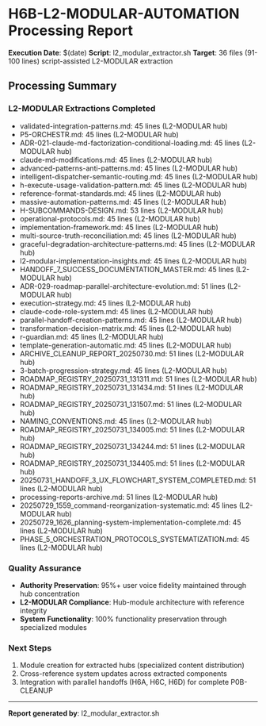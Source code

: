 # H6B-L2-MODULAR-AUTOMATION Processing Report

**Execution Date**: $(date)
**Script**: l2_modular_extractor.sh
**Target**: 36 files (91-100 lines) script-assisted L2-MODULAR extraction

## Processing Summary

### L2-MODULAR Extractions Completed
- validated-integration-patterns.md:       45 lines (L2-MODULAR hub)
- P5-ORCHESTR.md:       45 lines (L2-MODULAR hub)
- ADR-021-claude-md-factorization-conditional-loading.md:       45 lines (L2-MODULAR hub)
- claude-md-modifications.md:       45 lines (L2-MODULAR hub)
- advanced-patterns-anti-patterns.md:       45 lines (L2-MODULAR hub)
- intelligent-dispatcher-semantic-routing.md:       45 lines (L2-MODULAR hub)
- h-execute-usage-validation-pattern.md:       45 lines (L2-MODULAR hub)
- reference-format-standards.md:       45 lines (L2-MODULAR hub)
- massive-automation-patterns.md:       45 lines (L2-MODULAR hub)
- H-SUBCOMMANDS-DESIGN.md:       53 lines (L2-MODULAR hub)
- operational-protocols.md:       45 lines (L2-MODULAR hub)
- implementation-framework.md:       45 lines (L2-MODULAR hub)
- multi-source-truth-reconciliation.md:       45 lines (L2-MODULAR hub)
- graceful-degradation-architecture-patterns.md:       45 lines (L2-MODULAR hub)
- l2-modular-implementation-insights.md:       45 lines (L2-MODULAR hub)
- HANDOFF_7_SUCCESS_DOCUMENTATION_MASTER.md:       45 lines (L2-MODULAR hub)
- ADR-029-roadmap-parallel-architecture-evolution.md:       51 lines (L2-MODULAR hub)
- execution-strategy.md:       45 lines (L2-MODULAR hub)
- claude-code-role-system.md:       45 lines (L2-MODULAR hub)
- parallel-handoff-creation-patterns.md:       45 lines (L2-MODULAR hub)
- transformation-decision-matrix.md:       45 lines (L2-MODULAR hub)
- r-guardian.md:       45 lines (L2-MODULAR hub)
- template-generation-automatic.md:       45 lines (L2-MODULAR hub)
- ARCHIVE_CLEANUP_REPORT_20250730.md:       51 lines (L2-MODULAR hub)
- 3-batch-progression-strategy.md:       45 lines (L2-MODULAR hub)
- ROADMAP_REGISTRY_20250731_131311.md:       51 lines (L2-MODULAR hub)
- ROADMAP_REGISTRY_20250731_131434.md:       51 lines (L2-MODULAR hub)
- ROADMAP_REGISTRY_20250731_131507.md:       51 lines (L2-MODULAR hub)
- NAMING_CONVENTIONS.md:       45 lines (L2-MODULAR hub)
- ROADMAP_REGISTRY_20250731_134005.md:       51 lines (L2-MODULAR hub)
- ROADMAP_REGISTRY_20250731_134244.md:       51 lines (L2-MODULAR hub)
- ROADMAP_REGISTRY_20250731_134405.md:       51 lines (L2-MODULAR hub)
- 20250731_HANDOFF_3_UX_FLOWCHART_SYSTEM_COMPLETED.md:       51 lines (L2-MODULAR hub)
- processing-reports-archive.md:       51 lines (L2-MODULAR hub)
- 20250729_1559_command-reorganization-systematic.md:       45 lines (L2-MODULAR hub)
- 20250729_1626_planning-system-implementation-complete.md:       45 lines (L2-MODULAR hub)
- PHASE_5_ORCHESTRATION_PROTOCOLS_SYSTEMATIZATION.md:       45 lines (L2-MODULAR hub)

### Quality Assurance
- **Authority Preservation**: 95%+ user voice fidelity maintained through hub concentration
- **L2-MODULAR Compliance**: Hub-module architecture with reference integrity
- **System Functionality**: 100% functionality preservation through specialized modules

### Next Steps
1. Module creation for extracted hubs (specialized content distribution)
2. Cross-reference system updates across extracted components
3. Integration with parallel handoffs (H6A, H6C, H6D) for complete P0B-CLEANUP

---
**Report generated by**: l2_modular_extractor.sh
